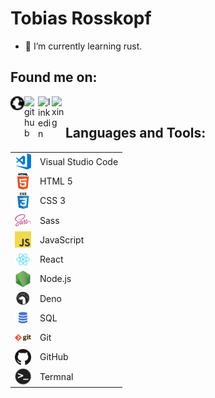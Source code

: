 # Tobias Rosskopf

- 🌱 I’m currently learning rust.

## Found me on:
[<img align="left" width="22px" alt="rosskopf.xyz" src="https://raw.githubusercontent.com/iconic/open-iconic/master/svg/globe.svg"/>][website]
[<img align="left" width="22px" alt="github" src="https://cdn.jsdelivr.net/npm/simple-icons@v3/icons/github.svg"/>][github]
[<img align="left" width="22px" alt="linkedin" src="https://cdn.jsdelivr.net/npm/simple-icons@v3/icons/linkedin.svg"/>][linkedin]
[<img align="left" width="22px" alt="xing" src="https://cdn.jsdelivr.net/npm/simple-icons@v3/icons/xing.svg"/>][xing]
<br />

## Languages and Tools:
<!--
<img align="left" width="22px" alt="apple" src="https://cdn.jsdelivr.net/npm/simple-icons@v3/icons/apple.svg"/>
<img align="left" width="22px" alt="vscode" src="https://cdn.jsdelivr.net/npm/simple-icons@v3/icons/visualstudiocode.svg"/>
<img align="left" width="22px" alt="homebrew" src="https://cdn.jsdelivr.net/npm/simple-icons@v3/icons/homebrew.svg"/>
<img align="left" width="22px" alt="postgresql" src="https://cdn.jsdelivr.net/npm/simple-icons@v3/icons/postgresql.svg"/>
<img align="left" width="22px" alt="postman" src="https://cdn.jsdelivr.net/npm/simple-icons@v3/icons/postman.svg"/>
-->

<table>

<tr>
<td>
<img align="left" alt="Visual Studio Code" width="26px" src="https://raw.githubusercontent.com/github/explore/80688e429a7d4ef2fca1e82350fe8e3517d3494d/topics/visual-studio-code/visual-studio-code.png" />
</td>
<td>
Visual Studio Code
</td>
</tr>
  
<tr>
<td>
<img align="left" alt="HTML5" width="26px" src="https://raw.githubusercontent.com/github/explore/80688e429a7d4ef2fca1e82350fe8e3517d3494d/topics/html/html.png" />
</td>
<td>
HTML 5
</td>
</tr>

<tr>
<td>
<img align="left" alt="CSS3" width="26px" src="https://raw.githubusercontent.com/github/explore/80688e429a7d4ef2fca1e82350fe8e3517d3494d/topics/css/css.png" />
</td>
<td>
CSS 3
</td>
</tr>

<tr>
<td>
<img align="left" alt="Sass" width="26px" src="https://raw.githubusercontent.com/github/explore/80688e429a7d4ef2fca1e82350fe8e3517d3494d/topics/sass/sass.png" />
</td>
<td>
Sass
</td>
</tr>

<tr>
<td>
<img align="left" alt="JavaScript" width="26px" src="https://raw.githubusercontent.com/github/explore/80688e429a7d4ef2fca1e82350fe8e3517d3494d/topics/javascript/javascript.png" />
</td>
<td>
JavaScript
</td>
</tr>

<tr>
<td>
<img align="left" alt="React" width="26px" src="https://raw.githubusercontent.com/github/explore/80688e429a7d4ef2fca1e82350fe8e3517d3494d/topics/react/react.png" />
</td>
<td>
React
</td>
</tr>

<tr>
<td>
<img align="left" alt="Node.js" width="26px" src="https://raw.githubusercontent.com/github/explore/80688e429a7d4ef2fca1e82350fe8e3517d3494d/topics/nodejs/nodejs.png" />
</td>
<td>
Node.js
</td>
</tr>

<tr>
<td>
<img align="left" alt="Deno" width="26px" src="https://raw.githubusercontent.com/github/explore/361e2821e2dea67711cde99c9c40ed357061cf27/topics/deno/deno.png" />
</td>
<td>
Deno
</td>
</tr>

<tr>
<td>
<img align="left" alt="SQL" width="26px" src="https://raw.githubusercontent.com/github/explore/80688e429a7d4ef2fca1e82350fe8e3517d3494d/topics/sql/sql.png" />
</td>
<td>
SQL
</td>
</tr>

<tr>
<td>
<img align="left" alt="Git" width="26px" src="https://raw.githubusercontent.com/github/explore/80688e429a7d4ef2fca1e82350fe8e3517d3494d/topics/git/git.png" />
</td>
<td>
Git
</td>
</tr>

<tr>
<td>
<img align="left" alt="GitHub" width="26px" src="https://raw.githubusercontent.com/github/explore/78df643247d429f6cc873026c0622819ad797942/topics/github/github.png" />
</td>
<td>
GitHub
</td>
</tr>

<tr>
<td>
<img align="left" alt="Terminal" width="26px" src="https://raw.githubusercontent.com/github/explore/80688e429a7d4ef2fca1e82350fe8e3517d3494d/topics/terminal/terminal.png" />
</td>
<td>
Termnal
</td>
</tr>

<table>


[website]: https://www.rosskopf.xyz
[github]: https://www.github.com/tobiasrosskopf
[linkedin]: https://www.linkedin.com/in/tobias-rosskopf-85b9051b/
[xing]: https://www.xing.com/profile/Tobias_Rosskopf


<!--
**TobiasRosskopf/TobiasRosskopf** is a ✨ _special_ ✨ repository because its `README.md` (this file) appears on your GitHub profile.

Here are some ideas to get you started:

- 🔭 I’m currently working on ...
- 🌱 I’m currently learning ...
- 👯 I’m looking to collaborate on ...
- 🤔 I’m looking for help with ...
- 💬 Ask me about ...
- 📫 How to reach me: ...
- 😄 Pronouns: ...
- ⚡ Fun fact: ...
-->
